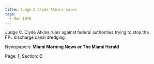 ```yaml
---  
title: Judge C Clyde Atkins rules  
tags:  
  - Mar 1970  
---  
```

  
Judge C. Clyde Atkins rules against federal authorities trying to stop the FPL discharge canal dredging.  
  
Newspapers: **Miami Morning News or The Miami Herald**  
  
Page: **1**, Section: **C** 
